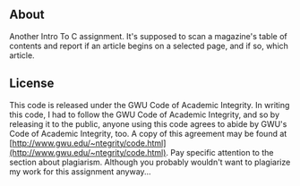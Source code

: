 ## About ##

Another Intro To C assignment. It's supposed to scan a magazine's table of contents and report if an article begins on a selected page, and if so, which article.

## License ##

This code is released under the GWU Code of Academic Integrity. In writing this code, I had to follow the GWU Code of Academic Integrity, and so by releasing it to the public, anyone using this code agrees to abide by GWU's Code of Academic Integrity, too. A copy of this agreement may be found at [http://www.gwu.edu/~ntegrity/code.html](http://www.gwu.edu/~ntegrity/code.html). Pay specific attention to the section about plagiarism. Although you probably wouldn't want to plagiarize my work for this assignment anyway...
